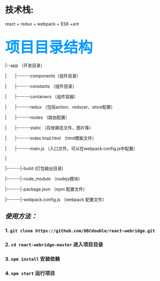 # 技术栈:
react + redux + webpack + ES6 +ant

<font color="#0099ff" size=12  face="微软雅黑">项目目录结构</font>
-----------------
|--app （开发目录）  

|&emsp;&emsp;|-------components（组件目录）  

|&emsp;&emsp;|-------constants  （组件目录） 

|&emsp;&emsp;|-------containers （组件容器）

|&emsp;&emsp;|-------redux （包括action、reducer、store配置）

|&emsp;&emsp;|-------routes （路由配置）  

|&emsp;&emsp;|-------static （存放静态文件，图片等）  

|&emsp;&emsp;|-------index.tmpl.html （html模板文件）  

|&emsp;&emsp;|-------main.js （入口文件，可以在webpack.config.js中配置）  

|  

|-------|-build (打包输出目录)  

|-------|-node_module （nodejs模块）    

|-------|-package.json （npm 配置文件）   

|-------|-webpack.config.js （webpack 配置文件）   

_使用方法：_
-----------------

### 1. `git clone https://github.com/DBCdouble/react-webridge.git`
### 2. `cd react-webridge-master` 进入项目目录
### 3. `npm install` 安装依赖
### 4. `npm start` 运行项目



